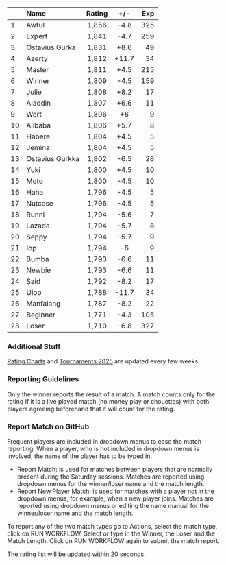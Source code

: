 | |Name|Rating|+/-|Exp|
|-|:---|:----:|:-:|--:|
|1|Awful|1,856|-4.8|325|
|2|Expert|1,841|-4.7|259|
|3|Ostavius Gurka|1,831|+8.6|49|
|4|Azerty|1,812|+11.7|34|
|5|Master|1,811|+4.5|215|
|6|Winner|1,809|-4.5|159|
|7|Julie|1,808|+8.2|17|
|8|Aladdin|1,807|+6.6|11|
|9|Wert|1,806|+6|9|
|10|Alibaba|1,806|+5.7|8|
|11|Habere|1,804|+4.5|5|
|12|Jemina|1,804|+4.5|5|
|13|Ostavius Gurkka|1,802|-6.5|28|
|14|Yuki|1,800|+4.5|10|
|15|Moto|1,800|-4.5|10|
|16|Haha|1,796|-4.5|5|
|17|Nutcase|1,796|-4.5|5|
|18|Runni|1,794|-5.6|7|
|19|Lazada|1,794|-5.7|8|
|20|Seppy|1,794|-5.7|9|
|21|Iop|1,794|-6|9|
|22|Bumba|1,793|-6.6|11|
|23|Newbie|1,793|-6.6|11|
|24|Said|1,792|-8.2|17|
|25|Uiop|1,788|-11.7|34|
|26|Manfalang|1,787|-8.2|22|
|27|Beginner|1,771|-4.3|105|
|28|Loser|1,710|-6.8|327|


### Additional Stuff

[Rating Charts](https://github.com/modiholodri/bkk-bg-rating-list/discussions/2) and 
[Tournaments 2025](https://github.com/modiholodri/bkk-bg-rating-list/discussions/5) are updated every few weeks.

### Reporting Guidelines

Only the winner reports the result of a match.
A match counts only for the rating if it is a live played match (no money play or chouettes)
with both players agreeing beforehand that it will count for the rating.


### Report Match on GitHub

Frequent players are included in dropdown menus to ease the match reporting.
When a player, who is not included in dropdown menus is involved, the name of the player has to be typed in.

- Report Match:  is used for matches between players that are normally present during the Saturday sessions.
  Matches are reported using dropdown menus for the winner/loser name and the match length.
- Report New Player Match:  is used for matches with a player not in the dropdown menus, for example, when a new player joins.
  Matches are reported using dropdown menus or editing the name manual for the winner/loser name and the match length.

To report any of the two match types go to Actions, select the match type, click on RUN WORKFLOW.
Select or type in the Winner, the Loser and the Match Length.
Click on RUN WORKFLOW again to submit the match report.

The rating list will be updated within 20 seconds.
